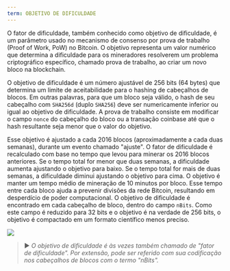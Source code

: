 ```yaml
---
term: OBJETIVO DE DIFICULDADE
---
```


O fator de dificuldade, também conhecido como objetivo de dificuldade, é um parâmetro usado no mecanismo de consenso por prova de trabalho (Proof of Work, PoW) no Bitcoin. O objetivo representa um valor numérico que determina a dificuldade para os mineradores resolverem um problema criptográfico específico, chamado prova de trabalho, ao criar um novo bloco na blockchain.

O objetivo de dificuldade é um número ajustável de 256 bits (64 bytes) que determina um limite de aceitabilidade para o hashing de cabeçalhos de blocos. Em outras palavras, para que um bloco seja válido, o hash de seu cabeçalho com `SHA256d` (duplo `SHA256`) deve ser numericamente inferior ou igual ao objetivo de dificuldade. A prova de trabalho consiste em modificar o campo `nonce` do cabeçalho do bloco ou a transação coinbase até que o hash resultante seja menor que o valor do objetivo.

Esse objetivo é ajustado a cada 2016 blocos (aproximadamente a cada duas semanas), durante um evento chamado "ajuste". O fator de dificuldade é recalculado com base no tempo que levou para minerar os 2016 blocos anteriores. Se o tempo total for menor que duas semanas, a dificuldade aumenta ajustando o objetivo para baixo. Se o tempo total for mais de duas semanas, a dificuldade diminui ajustando o objetivo para cima. O objetivo é manter um tempo médio de mineração de 10 minutos por bloco. Esse tempo entre cada bloco ajuda a prevenir divisões da rede Bitcoin, resultando em desperdício de poder computacional. O objetivo de dificuldade é encontrado em cada cabeçalho de bloco, dentro do campo `nBits`. Como este campo é reduzido para 32 bits e o objetivo é na verdade de 256 bits, o objetivo é compactado em um formato científico menos preciso.

![](../../dictionnaire/assets/34.png)

> ► *O objetivo de dificuldade é às vezes também chamado de "fator de dificuldade". Por extensão, pode ser referido com sua codificação nos cabeçalhos de blocos com o termo "nBits".*
